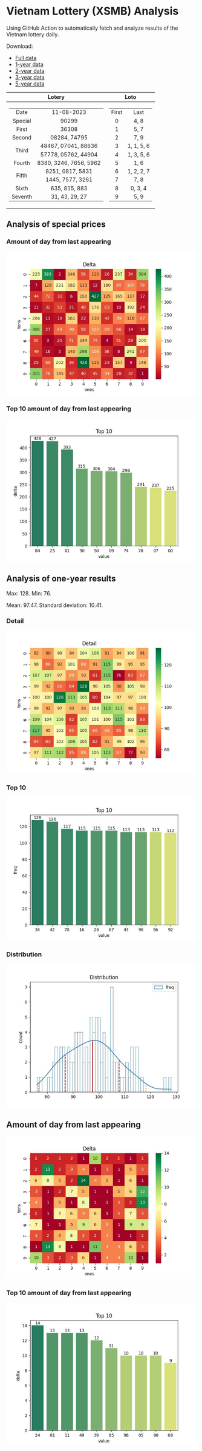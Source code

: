 # Vietnam Lottery (XSMB) Analysis

Using GitHub Action to automatically fetch and analyze results of the Vietnam lottery daily.

Download:

* [Full data](https://raw.githubusercontent.com/khiemdoan/vietnam-lottery-xsmb-analysis/main/results/xsmb.csv)
* [1-year data](https://raw.githubusercontent.com/khiemdoan/vietnam-lottery-xsmb-analysis/main/results/xsmb_1_year.csv)
* [2-year data](https://raw.githubusercontent.com/khiemdoan/vietnam-lottery-xsmb-analysis/main/results/xsmb_2_year.csv)
* [3-year data](https://raw.githubusercontent.com/khiemdoan/vietnam-lottery-xsmb-analysis/main/results/xsmb_3_year.csv)
* [5-year data](https://raw.githubusercontent.com/khiemdoan/vietnam-lottery-xsmb-analysis/main/results/xsmb_5_year.csv)

| Lotery      | Loto |
| :-----------: | :-----------: |
| <table><tr><td>Date</td><td>11-08-2023</td></tr><tr><td>Special</td><td>90299</td></tr><tr><td>First</td><td>36308</td></tr><tr><td>Second</td><td>08284, 74795</td></tr><tr><td rowspan="2">Third</td><td>48467, 07041, 88636</td></tr><tr><td>57778, 05762, 44904</td></tr><tr><td>Fourth</td><td>8380, 3246, 7656, 5962</td></tr><tr><td rowspan="2">Fifth</td><td>8251, 0817, 5831</td></tr><tr><td>1445, 7577, 3261</td></tr><tr><td>Sixth</td><td>635, 815, 883</td></tr><tr><td>Seventh</td><td>31, 43, 29, 27</td></tr></table> | <table><tr><td>First</td><td>Last</td></tr><tr><td>0</td><td>4, 8</td></tr><tr><td>1</td><td>5, 7</td></tr><tr><td>2</td><td>7, 9</td></tr><tr><td>3</td><td>1, 1, 5, 6</td></tr><tr><td>4</td><td>1, 3, 5, 6</td></tr><tr><td>5</td><td>1, 6</td></tr><tr><td>6</td><td>1, 2, 2, 7</td></tr><tr><td>7</td><td>7, 8</td></tr><tr><td>8</td><td>0, 3, 4</td></tr><tr><td>9</td><td>5, 9</td></tr></table> |


<h2>Analysis of special prices</h2>

<h3>Amount of day from last appearing</h3>

![Delta](images/special_delta.jpg)

<h3>Top 10 amount of day from last appearing</h3>

![Delta top 10](images/special_delta_top_10.jpg)

<h2>Analysis of one-year results</h2>

Max: 128. Min: 76.

Mean: 97.47. Standard deviation: 10.41.

<h3>Detail</h3>

![Detail](images/heatmap.jpg)

<h3>Top 10</h3>

![Top 10](images/top-10.jpg)

<h3>Distribution</h3>

![Distribution](images/distribution.jpg)

<h2>Amount of day from last appearing</h2>

![Delta](images/delta.jpg)

<h3>Top 10 amount of day from last appearing</h3>

![Delta top 10](images/delta_top_10.jpg)